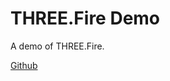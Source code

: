 THREE.Fire Demo
=====================

A demo of THREE.Fire.

[Github](https://github.com/mattatz/THREE.Fire "Github")

